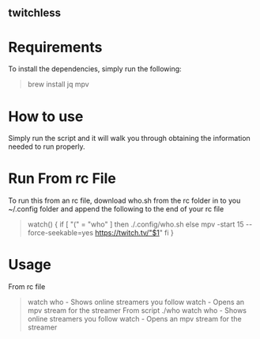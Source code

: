 ## twitchless
# Requirements
To install the dependencies, simply run the following:
>brew install jq mpv

# How to use
Simply run the script and it will walk you through obtaining the information needed to run properly.

# Run From rc File
To run this from an rc file, download who.sh from the rc folder in to you ~/.config folder and append the following to the end of your rc file

> watch() {
>   if [ "(" = "who" ] 
>   then 
>       ./.config/who.sh 
>   else 
>       mpv -start 15 --force-seekable=yes https://twitch.tv/"$1"
>   fi 
> }

# Usage
From rc file
> watch who - Shows online streamers you follow
> watch <name> - Opens an mpv stream for the streamer
From script
> ./who watch who - Shows online streamers you follow
> watch <name> - Opens an mpv stream for the streamer
